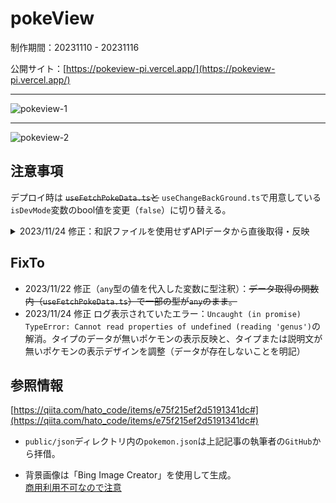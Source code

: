 # pokeView
制作期間：20231110 - 20231116

公開サイト：[https://pokeview-pi.vercel.app/](https://pokeview-pi.vercel.app/)

***

![pokeview-1](https://github.com/Benjuwan/pokeView/assets/90702379/414aafcd-6ef1-4590-81f5-2f0799c458c9)

***

![pokeview-2](https://github.com/Benjuwan/pokeView/assets/90702379/aff69e70-fc23-491e-816f-d6c492deb732)

## 注意事項
デプロイ時は ~~`useFetchPokeData.ts`と~~ `useChangeBackGround.ts`で用意している`isDevMode`変数のbool値を変更（`false`）に切り替える。

<details>
<summary>2023/11/24 修正：和訳ファイルを使用せずAPIデータから直後取得・反映</summary>

```
/* 和訳ファイルは一部翻訳されていなかったので APIデータから直後取得・反映させる仕様に変更。以下は変更前の内容。 */

import { ……, pokeNameLocalJsonFile } from "../ts/GetFetchDataType";

const isDevMode: boolean = true; // 開発・本番環境モードの切替用Bool

setLoading(true); // ローディング開始

/* pokemon.json から各ポケモンの英語名と日本語名を取得 */
const _FetchPokeName = async () => {
    let fetchPath: string = '';
    if (isDevMode) {
        fetchPath = `${location.origin}/public/json/pokemon.json`; // 開発時
    } else {
        fetchPath = `${location.origin}/json/pokemon.json`; // 本番環境時
    }
    const respone = await fetch(fetchPath);
    const resObj: pokeNameLocalJsonFile[] = await respone.json();
    return resObj.map(resObjEl => resObjEl);
}

/* ポケモン名を「英語名 → 日本語名」に置換 */
const _replacePokeName_enToja = (
    targetAry: pokeNameLocalJsonFile[],
    originName: pokeLists // 配列（オブジェクト）の中身として指定
) => {
    targetAry.forEach(pokeName => {
        /* 置換処理に必要な文字列マッチングを行うために、それぞれ大文字（toLowerCase：小文字でもok）にする */
        const UpperCase_jsonPokeName_en: string = pokeName.en.toUpperCase();
        const UpperCase_fetchPokeName: string = originName.name.toUpperCase();
        if (UpperCase_jsonPokeName_en === UpperCase_fetchPokeName) {
            originName.name = pokeName.ja;
        }
    });
}

//...中略

const fetchPokeData = async () => {
    const FetchPokeName = await _FetchPokeName(); // 各ポケモンの英語・日本語名が格納されている配列

    //...中略

    // console.log(flavorTextAry); // 配列の index番号の違いで verごとの紹介文が取得できる。現状は[0]で初期verの紹介文

    /* ポケモン名を「英語名 → 日本語名」にする */
    _replacePokeName_enToja(FetchPokeName, pokeData);

    //...中略
}
```
</details>

## FixTo
- 2023/11/22 修正（`any`型の値を代入した変数に型注釈）：~~データ取得の関数内（`useFetchPokeData.ts`）で一部の型が`any`のまま。~~
- 2023/11/24 修正 ログ表示されていたエラー：`Uncaught (in promise) TypeError: Cannot read properties of undefined (reading 'genus')`の解消。タイプのデータが無いポケモンの表示反映と、タイプまたは説明文が無いポケモンの表示デザインを調整（データが存在しないことを明記）

## 参照情報
[https://qiita.com/hato_code/items/e75f215ef2d5191341dc#](https://qiita.com/hato_code/items/e75f215ef2d5191341dc#)
- `public/json`ディレクトリ内の`pokemon.json`は上記記事の執筆者の`GitHub`から拝借。

- 背景画像は「Bing Image Creator」を使用して生成。<br />
[商用利用不可なので注意](https://forest.watch.impress.co.jp/docs/serial/yajiuma/1543573.html)